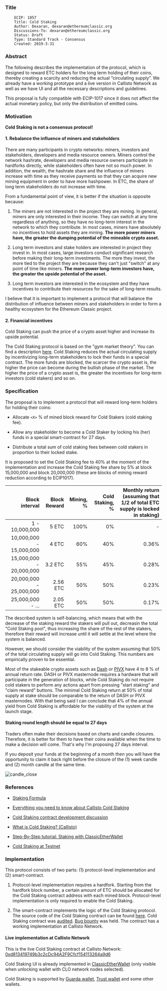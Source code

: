 ### Title

```
    ECIP: 1057
    Title: Cold Staking
    Author: Dexaran, dexaran@ethereumclassic.org
    Discussions-To: dexaran@ethereumclassic.org
    Status: Draft
    Type: Standard Track - Consensus
    Created: 2019-3-31
```

### Abstract

The following describes the implementation of the protocol, which is designed to reward ETC holders for the long term holding of their coins, thereby creating a scarcity and reducing the actual “circulating supply”. We already have a working prototype and a live version in Callisto Network as well as we have UI and all the necessary descriptions and guidelines.

This proposal is fully compatible with ECIP-1017 since it does not affect the actual monetary policy, but only the distribution of emitted coins. 

### Motivation

**Cold Staking is not a consensus protocol!**

#### 1. Rebalance the influence of miners and stakeholders

There are many participants in crypto networks: miners, investors and stakeholders, developers and media resource owners. Miners control the network hashrate, developers and media resource owners participate in hardforks directly, while stakeholders often have not so much power. In addition, the wealth, the hashrate share and the influence of miners increase with time as they receive payments so that they can acquire new mining equipment in order to have more hashpower. In ETC, the share of long term stakeholders do not increase with time.

From a fundamental point of view, it is better if the situation is opposite because:

1. The miners are not interested in the project they are mining. In general, miners are only interested in their income. They can switch at any time regardless of anything, so they have no long-term interest in the network to which they contribute. In most cases, miners have absolutely no incentives to hold assets they are mining. **The more power miners have, the greater the dumping potential of the mineable crypto asset.**

2. Long term investors and stake holders are interested in project they invest in. In most cases, large investors conduct significant research before making their long-term investments. The more they invest, the more tied to the project they are because they can't just "switch" at any point of time like miners. **The more power long-term investors have, the greater the upside potential of the asset.**

3. Long term investors are interested in the ecosystem and they have incentives to contribute their resources for the sake of long-term results.

I believe that it is important to implement a protocol that will balance the distribution of influence between miners and stakeholders in order to form a healthy ecosystem for the Ethereum Classic project.

#### 2. Financial incentives

Cold Staking can push the price of a crypto asset higher and increase its upside potential.

The Cold Staking protocol is based on the "gym market theory". You can find a description [here](https://docs.google.com/document/d/1LpRHzW7gGV1JfiXUQOmW-UEVF9TCNNWrYiItDuLgiGA/edit). Cold Staking reduces the actual circulating supply by incentivizing long-term stakeholders to lock their funds in a special contract. The more funds are blocked, the scarcer the crypto asset is, the higher the price can become during the bullish phase of the market. The higher the price of a crypto asset is, the greater the incentives for long-term investors (cold stakers) and so on.

### Specification

The proposal is to implement a protocol that will reward long-term holders for holding their coins:

- Allocate `<X>` % of mined block reward for Cold Stakers (cold staking fee).

- Allow any stakeholder to become a Cold Staker by locking his (her) funds in a special smart-contract for 27 days.

- Distribute a total sum of cold staking fees between cold stakers in proportion to their locked stake.

It is proposed to set the Cold Staking fee to 40% at the moment of the implementation and increase the Cold Staking fee share by 5% at block 15,000,000 and block 20,000,000 (these are blocks of mining reward reduction according to ECIP1017).

| Block interval | Block Reward | Mining, % | Cold Staking, % | Monthly return (assuming that 1/2 of total ETC supply is locked in staking) |
| ---: | ---: | ---: | ---: | ---: |
| 1 - 10,000,000 | 5 ETC | 100% | 0% | - |
| 10,000,000 - 15,000,000 | 4 ETC | 60% | 40% | 0.36% |
| 15,000,000 - 20,000,000 | 3.2 ETC | 55% | 45% | 0.28% |
| 20,000,000 - 25,000,000 | 2.56 ETC | 50% | 50% | 0.23% |
| 25,000,000 - ... | 2.05 ETC | 50% | 50% | 0.17% |

The described system is self-balancing, which means that with the decrease of the staking reward the stakers will pull out, decreasin the total "Cold Staking pool", thus increasing the share of the rest of the stakers, therefore their reward will increase until it will settle at the level where the system is balanced.

However, we should consider the viability of the system assuming that 50% of the total circulating supply will go into Cold Staking. This numbers are empirically proven to be essential.

Most of the stakeable crypto assets such as [Dash](https://stakingrewards.com/asset/dash) or [PIVX](https://stakingrewards.com/asset/pivx) have 4 to 8 % of annual return rate. DASH or PIVX masternode requires a hardware that will participate in the generation of blocks, while Cold Staking do not require cold stakers to perform any actions apart from pressing "start staking" and "claim reward" buttons. The minimal Cold Staking return at 50% of total supply at stake should be comparable to the return of DASH or PIVX masternodes. With that being said I can conclude that 4% of the annual yield from Cold Staking is affordable for the viability of the system at the launch stage.

#### Staking round length should be equal to 27 days

Traders often make their decisions based on charts and candle closures. Therefore, it is better for them to have their coins available when the time to make a decision will come. That's why I'm proposing 27 days interval. 

If you deposit your funds at the beginning of a month then you will have the opportunity to claim it back right before the closure of the (1) week candle and (2) month candle at the same time.

![candle_close](https://user-images.githubusercontent.com/26142412/46502950-7ae0a080-c83a-11e8-8d21-60f9e9a95391.png)

### References

- [Staking Formula](https://docs.google.com/document/d/1uckDVbgAj6N6Nx6Sm8-CnL_kRJTT8MZRQfVEkT01ltM/edit)

- [Everything you need to know about Callisto Cold Staking](https://www.reddit.com/r/CallistoCrypto/comments/9qe5bm/everything_you_need_to_know_about_cold_staking/)

- [Cold Staking contract development discussion](https://github.com/EthereumCommonwealth/Roadmap/issues/51)

- [What is Cold Staking? (Callisto)](https://callisto.network/cold-staking/)

- [Step-By-Step tutorial: Staking with ClassicEtherWallet](https://callisto.network/ru/blog/post/cold-staking-a-step-by-step-tutorial/)

- [Cold Staking at Testnet](https://callisto.network/blog/post/callisto-cold-staking-testnet-implementation)

### Implementation

This protocol consists of two parts: (1) protocol-level implementation and (2) smart-contract.

1. Protocol-level implementation requires a hardfork. Starting from the hardfork block number, a certain amount of ETC should be allocated for the Cold Staking contract address with each mined block. Protocol-level implementation is only required to enable the Cold Staking.

2. The smart-contract implements the logic of the Cold Staking protocol. The source code of the Cold Staking contract can be found [here](https://github.com/EthereumCommonwealth/Cold-staking). Cold Staking contract was [audited](https://github.com/EthereumCommonwealth/Auditing/issues/77). [Bug bounty](https://github.com/EthereumCommonwealth/Roadmap/issues/52) was held. The contract has a working implementation at Callisto Network.

#### Live implementation at Callisto Network

This is the live Cold Staking contract at Callisto Network: [0xd813419749b3c2cDc94A2F9Cfcf154113264a9d6](https://explorer2.callisto.network/addr/0xd813419749b3c2cDc94A2F9Cfcf154113264a9d6)

Cold Staking UI is already implemented in [ClassicEtherWallet](http://classicetherwallet.com) (only visible when unlocking wallet with CLO network nodes selected).

Cold Staking is supported by [Guarda wallet](https://www.reddit.com/r/CallistoCrypto/comments/9z2tmt/callisto_cold_staking_is_now_active_on_guarda/), [Trust wallet](https://trustwallet.com/assets/callisto) and some other wallets.

